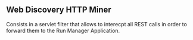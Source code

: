 ## Web Discovery HTTP Miner

Consists in a servlet filter that allows to interecpt all REST calls in order to forward them to the Run Manager Application.
